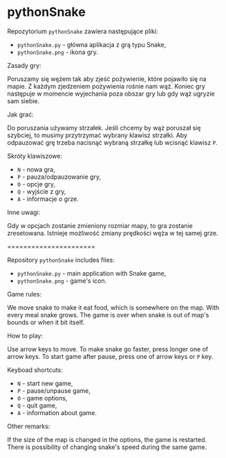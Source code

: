 pythonSnake
======================

Repozytorium `pythonSnake` zawiera następujące pliki:

  * `pythonSnake.py` - główna aplikacja z grą typu Snake,
  * `pythonSnake.png` - ikona gry.

Zasady gry:

Poruszamy się wężem tak aby zjeść pożywienie, które pojawiło się na mapie.
Z każdym zjedzeniem pożywienia rośnie nam wąż. Koniec gry następuje
w momencie wyjechania poza obszar gry lub gdy wąż ugryzie sam siebie.
 
Jak grać:

Do poruszania używamy strzałek. Jeśli chcemy by wąż poruszał się szybciej,
to musimy przytrzymać wybrany klawisz strzałki. Aby odpauzować grę trzeba
nacisnąć wybraną strzałkę lub wcisnąć klawisz `P`.

Skróty klawiszowe:

  * `N` - nowa gra,
  * `P` - pauza/odpauzowanie gry,
  * `O` - opcje gry,
  * `Q` - wyjście z gry,
  * `A` - informacje o grze.
  
Inne uwagi:

Gdy w opcjach zostanie zmieniony rozmiar mapy, to gra zostanie zresetowana.
Istnieje możliwość zmiany prędkości węża w tej samej grze.

======================

Repository `pythonSnake` includes files:

  * `pythonSnake.py` - main application with Snake game,
  * `pythonSnake.png` - game's icon.

Game rules:

We move snake to make it eat food, which is somewhere on the map.
With every meal snake grows. The game is over when snake is out
of map's bounds or when it bit itself.

How to play:

Use arrow keys to move. To make snake go faster, press longer one of arrow
keys. To start game after pause, press one of arrow keys or `P` key.

Keyboad shortcuts:

  * `N` - start new game,
  * `P` - pause/unpause game,
  * `O` - game options,
  * `Q` - quit game,
  * `A` - information about game.

Other remarks:

If the size of the map is changed in the options, the game is restarted.
There is possibility of changing snake's speed during the same game.
